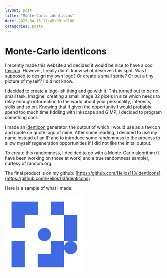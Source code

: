 ```yaml
---
layout: post
title: "Monte-Carlo identicons"
date: 2023-04-15 17:45:00 +0100
categories: posts
---
```


# Monte-Carlo identicons

I recently made this website and decided it would be nice to have a cool [favicon](https://en.wikipedia.org/wiki/Favicon). However, I really didn't know what deserves this spot. Was I supposed to design my own logo? Or create a small sprite? Or put a tiny picture of myself? I did not know.   

I decided to create a logo-ish thing and go with it. This turned out to be no small task. Imagine, creating a small image 32 pixels in size which needs to relay enough information to the world about your personality, interests, skills and so on. Knowing that if given the opportunity I would probably spend too much time fiddling with Inkscape and GIMP, I decided to program something cool.

I made an [identicon](https://en.wikipedia.org/wiki/Identicon) generator, the output of which I would use as a favicon and quote on quote logo of mine. After some reading, I decided to use my name instead of an IP and to introduce some randomness to the process to allow myself regeneration opportunities if I did not like the inital output.

To create this randomness, I decided to go with a Monte-Carlo algorithm (I have been working on those at work) and a true randomness sampler, curtesy of random.org.

The final product is on my github: [https://github.com/Helios113/identicons](https://github.com/Helios113/identicons)

Here is a sample of what I made:

<img src="../img.png" alt="img" class="img-responsive" width=50% height=50% />
